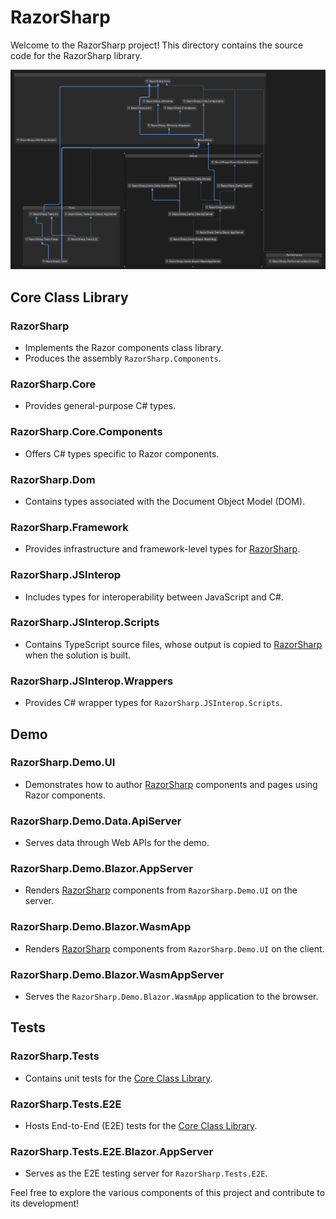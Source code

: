 # RazorSharp

Welcome to the RazorSharp project! This directory contains the source code for the RazorSharp library.

![RazorSharp Diagram](../assets/RazorSharp-Diagram.png)

## Core Class Library

### RazorSharp
- Implements the Razor components class library.
- Produces the assembly `RazorSharp.Components`.

### RazorSharp.Core
- Provides general-purpose C# types.

### RazorSharp.Core.Components
- Offers C# types specific to Razor components.

### RazorSharp.Dom
- Contains types associated with the Document Object Model (DOM).

### RazorSharp.Framework
- Provides infrastructure and framework-level types for [RazorSharp](#razorsharp).

### RazorSharp.JSInterop
- Includes types for interoperability between JavaScript and C#.

### RazorSharp.JSInterop.Scripts
- Contains TypeScript source files, whose output is copied to [RazorSharp](#razorsharp) when the solution is built.

### RazorSharp.JSInterop.Wrappers
- Provides C# wrapper types for `RazorSharp.JSInterop.Scripts`.

## Demo

### RazorSharp.Demo.UI
- Demonstrates how to author [RazorSharp](#razorsharp) components and pages using Razor components.

### RazorSharp.Demo.Data.ApiServer
- Serves data through Web APIs for the demo.

### RazorSharp.Demo.Blazor.AppServer
- Renders [RazorSharp](#razorsharp) components from `RazorSharp.Demo.UI` on the server.

### RazorSharp.Demo.Blazor.WasmApp
- Renders [RazorSharp](#razorsharp) components from `RazorSharp.Demo.UI` on the client.

### RazorSharp.Demo.Blazor.WasmAppServer
- Serves the `RazorSharp.Demo.Blazor.WasmApp` application to the browser.

## Tests

### RazorSharp.Tests
- Contains unit tests for the [Core Class Library](#core-class-library).

### RazorSharp.Tests.E2E
- Hosts End-to-End (E2E) tests for the [Core Class Library](#core-class-library).

### RazorSharp.Tests.E2E.Blazor.AppServer
- Serves as the E2E testing server for `RazorSharp.Tests.E2E`.

Feel free to explore the various components of this project and contribute to its development!